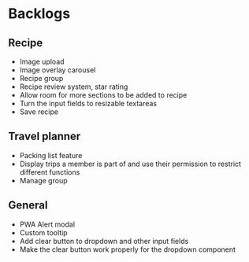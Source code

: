 # Backlogs

## Recipe

- Image upload
- Image overlay carousel
- Recipe group
- Recipe review system, star rating
- Allow room for more sections to be added to recipe
- Turn the input fields to resizable textareas
- Save recipe

## Travel planner

- Packing list feature
- Display trips a member is part of and use their permission to restrict different functions
- Manage group

## General

- PWA Alert modal
- Custom tooltip
- Add clear button to dropdown and other input fields
- Make the clear button work properly for the dropdown component
